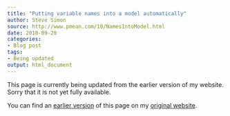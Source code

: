 ```yaml
---
title: "Putting variable names into a model automatically"
author: Steve Simon
source: http://www.pmean.com/10/NamesIntoModel.html
date: 2010-09-20
categories:
- Blog post
tags:
- Being updated
output: html_document
---
```


This page is currently being updated from the earlier version of my website. Sorry that it is not yet fully available.

<!---More--->

You can find an [earlier version][sim1] of this page on my [original website][sim2].

[sim1]: http://www.pmean.com/10/NamesIntoModel.html
[sim2]: http://www.pmean.com/original_site.html
